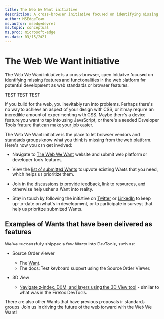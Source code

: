 ```yaml
---
title: The Web We Want initiative
description: A cross-browser initiative focused on identifying missing features and functionalities in the web platform for potential development as web standards or browser features.
author: MSEdgeTeam
ms.author: msedgedevrel
ms.topic: conceptual
ms.prod: microsoft-edge
ms.date: 03/15/2021
---
```

# The Web We Want initiative

The Web We Want initiative is a cross-browser, open initiative focused on identifying missing features and functionalities in the web platform for potential development as web standards or browser features.

TEST TEST TEST

If you build for the web, you inevitably run into problems. Perhaps there's no way to achieve an aspect of your design with CSS, or it may require an incredible amount of experimenting with CSS. Maybe there's a device feature you want to tap into using JavaScript, or there's a needed Developer Tools feature that can make your job easier.

The Web We Want initiative is the place to let browser vendors and standards groups know what you think is missing from the web platform. Here's how you can get involved:

*   Navigate to [The Web We Want](https://webwewant.fyi) website and submit web platform or developer tools features.

*   View the [list of submitted Wants](https://webwewant.fyi/wants) to upvote existing Wants that you need, which helps us prioritize them.

*   Join in the [discussions](https://github.com/WebWeWant/webwewant.fyi/discussions) to provide feedback, link to resources, and otherwise help usher a Want into reality.

*   Stay in touch by following the initiative on [Twitter](https://twitter.com/webwewantfyi) or [LinkedIn](https://www.linkedin.com/company/the-web-we-want) to keep up-to-date on what's in development, or to participate in surveys that help us prioritize submitted Wants.


<!-- ====================================================================== -->
## Examples of Wants that have been delivered as features

We've successfully shipped a few Wants into DevTools, such as:

*  Source Order Viewer
   *  The [Want](https://webwewant.fyi/wants/64).
   *  The docs: [Test keyboard support using the Source Order Viewer](../devtools-guide-chromium/accessibility/test-tab-key-source-order-viewer.md).

*  3D View
   * [Navigate z-index, DOM, and layers using the 3D View tool](../devtools-guide-chromium/3d-view/index.md) - similar to what was in the Firefox DevTools.

There are also other Wants that have previous proposals in standards groups.  Join us in driving the future of the web forward with the Web We Want!

